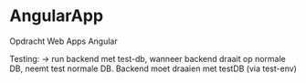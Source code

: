 # AngularApp
Opdracht Web Apps Angular

Testing:
  -> run backend met test-db, wanneer backend draait op normale DB, neemt test normale DB. Backend moet draaien met testDB (via test-env)
